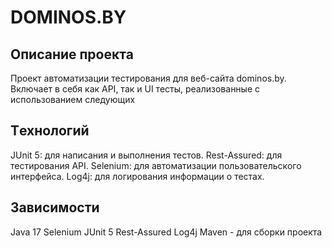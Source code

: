 # DOMINOS.BY

## Описание проекта
Проект автоматизации тестирования для веб-сайта dominos.by. Включает в себя как API, так и UI тесты, реализованные с использованием следующих 

## Tехнологий
JUnit 5: для написания и выполнения тестов.
Rest-Assured: для тестирования API.
Selenium: для автоматизации пользовательского интерфейса.
Log4j: для логирования информации о тестах.

## Зависимости
Java 17
Selenium
JUnit 5
Rest-Assured
Log4j
Maven - для сборки проекта
